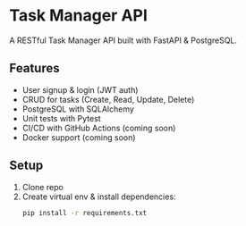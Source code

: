 # Task Manager API 

A RESTful Task Manager API built with FastAPI & PostgreSQL.

## Features
- User signup & login (JWT auth)
- CRUD for tasks (Create, Read, Update, Delete)
- PostgreSQL with SQLAlchemy
- Unit tests with Pytest
- CI/CD with GitHub Actions (coming soon)
- Docker support (coming soon)

## Setup
1. Clone repo
2. Create virtual env & install dependencies:
   ```bash
   pip install -r requirements.txt

